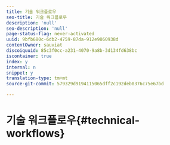 ```yaml
---
title: 기술 워크플로우
seo-title: 기술 워크플로우
description: 'null'
seo-description: 'null'
page-status-flag: never-activated
uuid: 9bfb680c-6db2-4759-87da-912e9860938d
contentOwner: sauviat
discoiquuid: 85c3f0cc-a231-4070-9a8b-3d134fd638bc
iscontainer: true
index: y
internal: n
snippet: y
translation-type: tm+mt
source-git-commit: 579329d9194115065dff2c192deb0376c75e67bd

---
```



# 기술 워크플로우{#technical-workflows}

